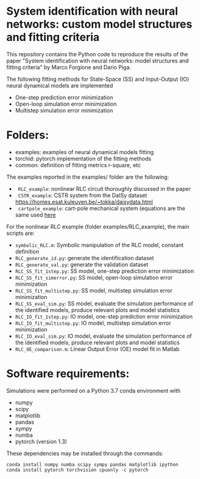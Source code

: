 # System identification with neural networks: custom model structures and fitting criteria

This repository contains the Python code to reproduce the results of the paper "System identification with neural networks:
model structures and fitting criteria" by Marco Forgione and Dario Piga.

The following fitting methods for State-Space (SS) and Input-Output (IO) neural dynamical models are implemented

 * One-step prediction error minimization
 * Open-loop simulation error minimization
 * Multistep simulation error minimization


# Folders:
* examples: examples of neural dynamical models fitting 
* torchid:  pytorch implementation of the fitting methods
* common:   definition of fitting metrics r-square, etc

The examples reported in the examples/ folder are the following:

* `` RLC_example``: nonlinear RLC circuit thoroughly discussed in the paper
* `` CSTR_example``: CSTR system from the DaISy dataset https://homes.esat.kuleuven.be/~tokka/daisydata.html
* `` cartpole_example``: cart-pole mechanical system (equations are the same used [here](https://github.com/forgi86/pyMPC/blob/master/examples/example_inverted_pendulum.ipynb)

For the nonlinear RLC example (folder examples/RLC_example), the main scripts are:

 *   ``symbolic_RLC.m``: Symbolic manipulation of the RLC model, constant definition
 * ``RLC_generate_id.py``:  generate the identification dataset 
 * ``RLC_generate_val.py``: generate the validation dataset 
 *  ``RLC_SS_fit_1step.py``: SS model, one-step prediction error minimization
 *  ``RLC_SS_fit_simerror.py``: SS model, open-loop simulation error minimization
 *  ``RLC_SS_fit_multistep.py``: SS model, multistep simulation error minimization
 *  ``RLC_SS_eval_sim.py``: SS model, evaluate the simulation performance of the identified models, produce relevant plots  and model statistics
 *  ``RLC_IO_fit_1step.py``: IO model, one-step prediction error minimization
 *  ``RLC_IO_fit_multistep.py``: IO model, multistep simulation error minimization
 *  ``RLC_IO_eval_sim.py``: IO model, evaluate the simulation performance of the identified models, produce relevant plots  and model statistics
 *   ``RLC_OE_comparison.m``: Linear Output Error (OE) model fit in Matlab
  

# Software requirements:
Simulations were performed on a Python 3.7 conda environment with

 * numpy
 * scipy
 * matplotlib
 * pandas
 * sympy
 * numba
 * pytorch (version 1.3)
 
These dependencies may be installed through the commands:

```
conda install numpy numba scipy sympy pandas matplotlib ipython
conda install pytorch torchvision cpuonly -c pytorch
```
